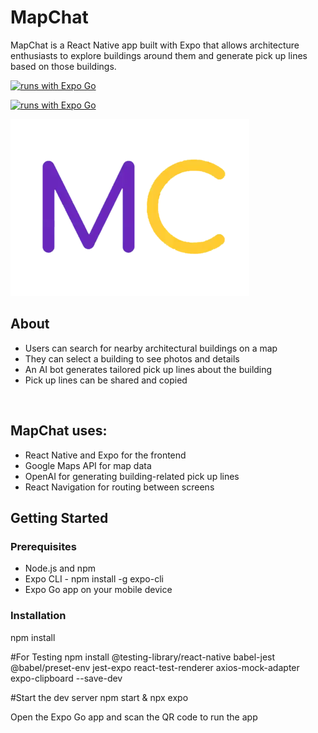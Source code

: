 
# MapChat
MapChat is a React Native app built with Expo that allows architecture enthusiasts to explore buildings around them and generate pick up lines based on those buildings.

[![runs with Expo Go](https://img.shields.io/badge/Runs%20with%20Expo%20Go-000.svg?style=flat-square&logo=EXPO&labelColor=f3f3f3&logoColor=000)](https://expo.dev/client)

[![runs with Expo Go](https://img.shields.io/badge/Runs%20with%20Expo%20Go-4630EB.svg?style=flat-square&logo=EXPO&labelColor=f3f3f3&logoColor=000)](https://expo.dev/client)


![Image Alt Text](mapchat.png)

## About<br>

- Users can search for nearby architectural buildings on a map
- They can select a building to see photos and details
- An AI bot generates tailored pick up lines about the building
- Pick up lines can be shared and copied

<br>

## MapChat uses:<br>

- React Native and Expo for the frontend
- Google Maps API for map data
- OpenAI for generating building-related pick up lines
- React Navigation for routing between screens
  <br>

## Getting Started<br>

### Prerequisites<br>

- Node.js and npm
- Expo CLI - npm install -g expo-cli
- Expo Go app on your mobile device<br>

### Installation<br>
npm install

#For Testing 
npm install @testing-library/react-native babel-jest @babel/preset-env jest-expo react-test-renderer axios-mock-adapter expo-clipboard --save-dev

#Start the dev server
npm start & npx expo

Open the Expo Go app and scan the QR code to run the app
